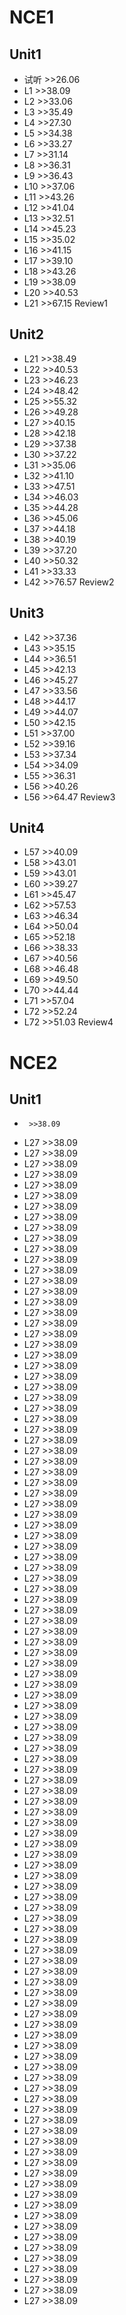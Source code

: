 # NCE1
## Unit1
- 试听    >>26.06
- L1      >>38.09
- L2      >>33.06
- L3      >>35.49
- L4      >>27.30
- L5      >>34.38
- L6      >>33.27
- L7      >>31.14
- L8      >>36.31
- L9      >>36.43
- L10     >>37.06
- L11     >>43.26 
- L12     >>41.04
- L13     >>32.51
- L14     >>45.23
- L15     >>35.02
- L16     >>41.15
- L17     >>39.10
- L18     >>43.26
- L19     >>38.09
- L20     >>40.53
- L21     >>67.15 Review1

## Unit2
- L21     >>38.49
- L22     >>40.53
- L23     >>46.23
- L24     >>48.42
- L25     >>55.32
- L26     >>49.28
- L27     >>40.15
- L28     >>42.18
- L29     >>37.38
- L30     >>37.22
- L31     >>35.06
- L32     >>41.10
- L33     >>47.51
- L34     >>46.03
- L35     >>44.28
- L36     >>45.06
- L37     >>44.18
- L38     >>40.19
- L39     >>37.20
- L40     >>50.32
- L41     >>33.33
- L42     >>76.57 Review2

## Unit3
- L42     >>37.36
- L43     >>35.15
- L44     >>36.51
- L45     >>42.13
- L46     >>45.27
- L47     >>33.56
- L48     >>44.17
- L49     >>44.07
- L50     >>42.15
- L51     >>37.00
- L52     >>39.16
- L53     >>37.34
- L54     >>34.09
- L55     >>36.31
- L56     >>40.26
- L56     >>64.47 Review3

## Unit4
- L57     >>40.09
- L58     >>43.01
- L59     >>43.01
- L60     >>39.27
- L61     >>45.47
- L62     >>57.53
- L63     >>46.34
- L64     >>50.04
- L65     >>52.18
- L66     >>38.33
- L67     >>40.56
- L68     >>46.48
- L69     >>49.50
- L70     >>44.44
- L71     >>57.04
- L72     >>52.24
- L72     >>51.03 Review4

# 
# NCE2
## Unit1
-      >>38.09
- L27     >>38.09
- L27     >>38.09
- L27     >>38.09
- L27     >>38.09
- L27     >>38.09
- L27     >>38.09
- L27     >>38.09
- L27     >>38.09
- L27     >>38.09
- L27     >>38.09
- L27     >>38.09
- L27     >>38.09
- L27     >>38.09
- L27     >>38.09
- L27     >>38.09
- L27     >>38.09
- L27     >>38.09
- L27     >>38.09
- L27     >>38.09
- L27     >>38.09
- L27     >>38.09
- L27     >>38.09
- L27     >>38.09
- L27     >>38.09
- L27     >>38.09
- L27     >>38.09
- L27     >>38.09
- L27     >>38.09
- L27     >>38.09
- L27     >>38.09
- L27     >>38.09
- L27     >>38.09
- L27     >>38.09
- L27     >>38.09
- L27     >>38.09
- L27     >>38.09
- L27     >>38.09
- L27     >>38.09
- L27     >>38.09
- L27     >>38.09
- L27     >>38.09
- L27     >>38.09
- L27     >>38.09
- L27     >>38.09
- L27     >>38.09
- L27     >>38.09
- L27     >>38.09
- L27     >>38.09
- L27     >>38.09
- L27     >>38.09
- L27     >>38.09
- L27     >>38.09
- L27     >>38.09
- L27     >>38.09
- L27     >>38.09
- L27     >>38.09
- L27     >>38.09
- L27     >>38.09
- L27     >>38.09
- L27     >>38.09
- L27     >>38.09
- L27     >>38.09
- L27     >>38.09
- L27     >>38.09
- L27     >>38.09
- L27     >>38.09
- L27     >>38.09
- L27     >>38.09
- L27     >>38.09
- L27     >>38.09
- L27     >>38.09
- L27     >>38.09
- L27     >>38.09
- L27     >>38.09
- L27     >>38.09
- L27     >>38.09
- L27     >>38.09
- L27     >>38.09
- L27     >>38.09
- L27     >>38.09
- L27     >>38.09
- L27     >>38.09
- L27     >>38.09
- L27     >>38.09
- L27     >>38.09
- L27     >>38.09
- L27     >>38.09
- L27     >>38.09
- L27     >>38.09
- L27     >>38.09
- L27     >>38.09
- L27     >>38.09
- L27     >>38.09
- L27     >>38.09
- L27     >>38.09
- L27     >>38.09
- L27     >>38.09
- L27     >>38.09
- L27     >>38.09
- L27     >>38.09
- L27     >>38.09
- L27     >>38.09
- L27     >>38.09
- L27     >>38.09
- L27     >>38.09
- L27     >>38.09
- L27     >>38.09
- L27     >>38.09
- L27     >>38.09
- L27     >>38.09

